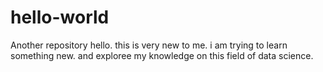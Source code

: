 # hello-world
Another repository
hello. this is very new to me. i am trying to learn something new. and exploree my knowledge on this field of data science.
